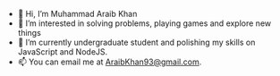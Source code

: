 - 👋 Hi, I’m Muhammad Araib Khan
- 👀 I’m interested in solving problems, playing games and explore new things
- 🌱 I’m currently undergraduate student and polishing my skills on JavaScript and NodeJS.
- 📫 You can email me at AraibKhan93@gmail.com.

<!---
AraibKhan/AraibKhan is a ✨ special ✨ repository because its `README.md` (this file) appears on your GitHub profile.
You can click the Preview link to take a look at your changes.
--->
